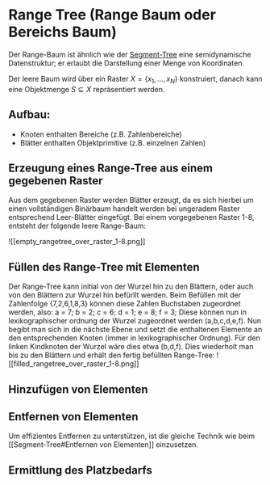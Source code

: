 # Range Tree (Range Baum oder Bereichs Baum)

Der Range-Baum ist ähnlich wie der [Segment-Tree](Segment-Tree.md) eine semidynamische Datenstruktur; er erlaubt die Darstellung einer Menge von Koordinaten.

Der leere Baum wird über ein Raster $X = \{x_1, ... , x_N\}$ konstruiert, danach kann eine Objektmenge $S \subseteq X$ repräsentiert werden.

## Aufbau:
- Knoten enthalten Bereiche (z.B. Zahlenbereiche)
- Blätter enthalten Objektprimitive (z.B. einzelnen Zahlen)

## Erzeugung eines Range-Tree aus einem gegebenen Raster
Aus dem gegebenen Raster werden Blätter erzeugt, da es sich hierbei um einen vollständigen Binärbaum handelt werden bei ungeradem Raster entsprechend Leer-Blätter eingefügt.
Bei einem vorgegebenen Raster 1-8, entsteht der folgende leere Range-Baum:

![[empty_rangetree_over_raster_1-8.png]]

## Füllen des Range-Tree mit Elementen
Der Range-Tree kann initial von der Wurzel hin zu den Blättern, oder auch von den Blättern zur Wurzel hin befürllt werden.
Beim Befüllen mit der Zahlenfolge {7,2,6,1,8,3} können diese Zahlen Buchstaben zugeordnet werden, also:
a = 7; b = 2; c = 6; d = 1; e = 8; f = 3;
Diese können nun in lexikographischer ordnung der Wurzel zugeordnet werden (a,b,c,d,e,f).
Nun begibt man sich in die nächste Ebene und setzt die enthaltenen Elemente an den entsprechenden Knoten (immer in lexikographischer Ordnung). Für den linken Kindknoten der Wurzel wäre dies etwa (b,d,f). Dies wiederholt man bis zu den Blättern und erhält den fertig befüllten Range-Tree:
![[filled_rangetree_over_raster_1-8.png]]


## Hinzufügen von Elementen

## Entfernen von Elementen
Um effizientes Entfernen zu unterstützen, ist die gleiche Technik wie beim [[Segment-Tree#Entfernen von Elementen]] einzusetzen.

## Ermittlung des Platzbedarfs
